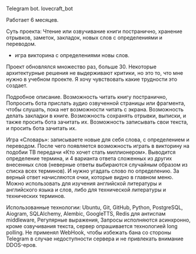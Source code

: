 Telegram bot. lovecraft_bot

Работает 6 месяцев.

Суть проекта: 
Чтение или озвучивание книги постранично, 
хранение отрывков, заметок, закладок, новых слов с определениями и переводом.
+ игра викторина с определениями новы слов.

Проект обновлялся множество раз, больше 30. 
Некоторые архитектурные решения не выдерживают критики,
но это то, что мне нужно в учебном проекте.
Я хочу чувствовать какие трудности это создает.

Подробное описание.
Возможность читать книгу постранично, 
Попросить бота прислать аудио озвученной страницы или фрагмента, чтобы слушать, пока нет возможности читать с экрана.
Возможность делать закладки в книге.
Возможность сохранять отрывки, выписки, и также просить бота зачитать их.
Возможность записывать свои текста, и просить бота зачитать их.

Игра «Словарь»: записываете новые для себя слова, с определением и переводом. После чего появляется возможность играть в викторину на подобии ТВ передачи «Кто хочет стать миллионером». Выводится определение термина, и 4 варианта ответа сложенных из других внесенных слов (неверные ответы выбираются случайным образом из списка всех терминов). И нужно угадать слово по определению. За верный ответ начисляются очки, которые видно в главном меню.
Можно использовать для изучения английской литературы и английского языка и слов, либо для технической литературы и технических терминов.

Использованные технологии: Ubuntu, Git, GitHub, Python, PostgreSQL, Aiogram, SQLAlchemy, Alembic, GoogleTTS, 
Redis для антиспам middleware, Регулярные выражения, Запросы исполняются асинхронно, кроме озвучивания текста, 
сервер опрашивается технологией long polling. 
Не применял WebHook, чтобы избежать бана со стороны Telegram в случае недоступности сервера 
и не привлекать внимание DDOS-еров.
